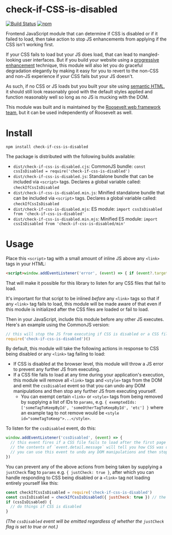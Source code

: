 # check-if-CSS-is-disabled

[![Build Status](https://github.com/rooseveltframework/check-if-css-is-disabled/workflows/CI/badge.svg
)](https://github.com/rooseveltframework/check-if-css-is-disabled/actions?query=workflow%3ACI) [![npm](https://img.shields.io/npm/v/check-if-css-is-disabled.svg)](https://www.npmjs.com/package/check-if-css-is-disabled)

Frontend JavaScript module that can determine if CSS is disabled or if it failed to load, then take action to stop JS enhancements from applying if the CSS isn't working first.

If your CSS fails to load but your JS does load, that can lead to mangled-looking user interfaces. But if you build your website using a [progressive enhancement](https://en.wikipedia.org/wiki/Progressive_enhancement) technique, this module will also let you do graceful degradation elegantly by making it easy for you to revert to the non-CSS and non-JS experience if your CSS fails but your JS doesn't.

As such, if no CSS or JS loads but you built your site using [semantic HTML](https://en.wikipedia.org/wiki/Semantic_HTML), it should still look reasonably good with the default styles applied and function reasonably well so long as no JS is mucking with the DOM.

This module was built and is maintained by the [Roosevelt web framework](https://github.com/rooseveltframework/roosevelt) [team](https://github.com/orgs/rooseveltframework/people), but it can be used independently of Roosevelt as well.

# Install

`npm install check-if-css-is-disabled`

The package is distributed with the following builds available:

- `dist/check-if-css-is-disabled.cjs`: CommonJS bundle: `const cssIsDisabled = require('check-if-css-is-disabled')`
- `dist/check-if-css-is-disabled.js`: Standalone bundle that can be included via `<script>` tags. Declares a global variable called: `checkIfCssIsDisabled`
- `dist/check-if-css-is-disabled.min.js`: Minified standalone bundle that can be included via `<script>` tags. Declares a global variable called: `checkIfCssIsDisabled`
- `dist/check-if-css-is-disabled.mjs`: ES module: `import cssIsDisabled from 'check-if-css-is-disabled'`
- `dist/check-if-css-is-disabled.min.mjs`: Minified ES module: `import cssIsDisabled from 'check-if-css-is-disabled/min'`

# Usage

Place this `<script>` tag with a small amount of inline JS above any `<link>` tags in your HTML:

```html
<script>window.addEventListener('error', (event) => { if (event?.target?.tagName?.toLowerCase() === 'link') { window.linkTagError = true } }, true)</script>
```

That will make it possible for this library to listen for any CSS files that fail to load.

It's important for that script to be inlined *before* any `<link>` tags so that if any `<link>` tag fails to load, this module will be made aware of that even if this module is initialized after the CSS files are loaded or fail to load.

Then in your JavaScript, include this module before any other JS executes. Here's an example using the CommonJS version:

```javascript
// this will stop the JS from executing if CSS is disabled or a CSS file fails to load; it will also remove any existing CSS from the DOM
require('check-if-css-is-disabled')()
```

By default, this module will take the following actions in response to CSS being disabled or any `<link>` tag failing to load:

- If CSS is disabled at the browser level, this module will throw a JS error to prevent any further JS from executing.
- If a CSS file fails to load at any time during your application's execution, this module will remove all `<link>` tags and `<style>` tags from the DOM and emit the `cssDisabled` event so that you can undo any DOM manipulations and then stop any further JS from executing yourself.
  - You can exempt certain `<link>` or `<style>` tags from being removed by supplying a list of IDs to `params`, e.g. `{ exemptedIds: ['someTagToKeepById', 'someOtherTagToKeepById', 'etc'] }` where an example tag to not remove would be `<style id="someTagToKeep">...</style>`.

To listen for the `cssDisabled` event, do this:

```javascript
window.addEventListener('cssDisabled', (event) => {
  // this event fires if a CSS file fails to load after the first page load; during normal usage of the app
  // the contents of `event.detail.message` will tell you how CSS was disabled
  // you can use this event to undo any DOM manipulations and then stop any further JS from executing yourself
})
```

You can prevent any of the above actions from being taken by supplying a `justCheck` flag to `params` e.g. `{ justCheck: true }`, after which you can handle responding to CSS being disabled or a `<link>` tag not loading entirely yourself like this:

```javascript
const checkIfCssIsDisabled = require('check-if-css-is-disabled')
const cssIsDisabled = checkIfCssIsDisabled({ justCheck: true }) // the constructor will return `true` if CSS is disabled and `false` if it is not; all params are optional
if (cssIsDisabled) {
  // do things if CSS is disabled
}
```

*(The `cssDisabled` event will be emitted regardless of whether the `justCheck` flag is set to true or not.)*

